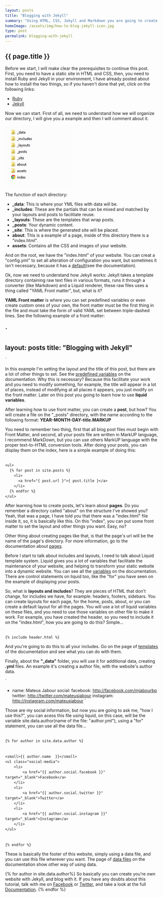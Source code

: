 ```yaml
---
layout: posts
title: "Blogging with Jekyll"
summary: "Using HTML, CSS, Jekyll and Markdown you are going to create your own website, but not a totally static website, with the help of Jekyll this is possible, because Jekyll is a blog-aware, static site generator."
homeImage: /assets/img/how-to-blog-jekyll-icon.jpg
type: post
permalink: blogging-with-jekyll
---
```


<h2 class="post__text-title">{{ page.title }}</h2>

Before we start, I will make clear the prerequisites to continue this post. First, you need to have a static site in HTML and CSS, then, you need to install 
Ruby and Jekyll in your environment, I have already posted about how to install the two things, so if you haven't done that yet, click on the following links: 

-   <a href="/installing-ruby-on-windows" target="_blank">Ruby</a> 
-   <a href="/installing-jekyll-on-windows/" target="_blank">Jekyll</a>

Now we can start. First of all, we need to understand how we will organize our directory, I will give you a example and then I will comment about it.

<img src="/assets/img/jekyll-structure.png" class="img-shadow" alt="image with the directory structure" width="224" height="201">

The function of each directory:

-   **_data**: This is where your YML files with data will be.
-   **_includes**: These are the partials that can be mixed and matched by your layouts and posts to facilitate reuse.
-   **_layouts**: These are the templates that wrap posts.
-   **_posts**: Your dynamic content.
-   **_site**: This is where the generated site will be placed.
-   **about**: This is a example of a page, inside of this directory there is a "index.html".
-   **assets**: Contains all the CSS and images of your website.

And on the root, we have the "index.html" of your website. You can creat a "config.yml" to set all alteration of configuration you want, but sometimes it isn't necessary, because it has a <a href="http://jekyllrb.com/docs/configuration/" target="_blank">default</a>(see the documentation).

Ok, now we need to understand how Jekyll works: Jekyll takes a template directory containing raw text files in various formats, runs it through a converter (like Markdown) and a Liquid renderer, these raw files uses a thing called "YAML Front matter", but, what is it?

**YAML Front matter** is where you can set predefined variables or even create custom ones of your own, the front matter must be the first thing in the file and must take the form of valid YAML set between triple-dashed lines. See the following example of a front matter:

`
 ---
 layout: posts
 title: "Blogging with Jekyll"
 ---
`

In this example I'm setting the layout and the title of this post, but there are a lot of other things to set. See the <a href="http://jekyllrb.com/docs/frontmatter/" target="_blank">predefined variables</a> on the documentation. Why this is necessary? Because this facilitate your work and you need to modify something, for example, the title will appear in a lot of places, instead of modifying at all places it appears, you just modify on the front matter. Later on this post you going to learn how to use **liquid variables**.

After learning how to use front matter, you can create a **post**, but how? You will create a file on the "_posts" directory, with the name according to the following format: **YEAR-MONTH-DAY-title.MARKUP**

You need to remember two thing, first that all blog post files must begin with Front Matter, and second, all your posts file are written in MarkUP language, I recommend MarkDown, but you can use others MarkUP language with the proper text-to-HTML conversion tools. After doing your posts, you can display them on the index, here is a simple example of doing this: 



<code>
&lt;ul&gt;
  &#123;&#37; for post in site.posts &#37;&#125;
    &lt;li&gt;
      &lt;a href="&#123; post.url &#125;"&gt;&#123; post.title &#125;&lt;/a&gt;
    &lt;/li&gt;
  &#123;&#37; endfor &#37;&#125;
&lt;/ul&gt;
</code>

After learning how to create posts, let's learn about **pages**. Do you remember a directory called "about" on the structure I've showed you? Yeah, that was a page, I have told you that there was a "index.html" file inside it, so, it is basically like this. On this "index", you can put some front matter to set the layout and other things you want. Easy, no?

Other thing about creating pages like that, is that the page's url will be the name of the page's directory. For more information, go to the documentation about <a href="http://jekyllrb.com/docs/pages/" target="_blank">pages</a>.

Before I start to talk about includes and layouts, I need to talk about Liquid template system. Liquid gives you a lot of variables that facilitate the maintenance of your website, and helping to transform your static website into a dynamic website. You can see all the <a href="http://jekyllrb.com/docs/variables/" target="_blank">variables</a> on the documentation. There are control statements on liquid too, like the "for" you have seen on the example of displaying your posts.

So, what is **layouts and includes**? They are pieces of HTML that don't change, for includes we have, for example: headers, footers, sidebars. You can create layouts for each page, for the home, posts, about, or you can create a default layout for all the pages. You will use a lot of liquid variables on these files, and you need to use those variables on other file to make it work. For example, you have created the header, so you need to include it on the "index.html", how you are going to do this? Simple...

<code>
&#123;&#37; include header.html &#37;&#125;
</code>

And you're going to do this to all your includes. Go on the page of <a href="http://jekyllrb.com/docs/templates/" target="_blank">templates</a> of the documentation and see what you can do with them.

Finally, about the **"_data"** folder, you will use it for additional data, creating **.yml** files. An example it's creating a author file, with the website's author data.

`
- name: Mateus Jabour
    social:
        facebook: http://facebook.com/mjabourbp
        twitter: http://twitter.com/mateusjabour
        instagram: http://instagram.com/mateusjabour
`

Those are my social information, but now you are going to ask me, "how I use this?", you can acess this file using liquid, on this case, will be the variable site.data.author(name of the file: "author.yml"), using a "for" statement, you can use all the data file...

<code>
&#123;&#37; for author in site.data.author &#37;&#125;
<br>
&lt;small&gt;&#123;&#123; author.name  &#125;&#125;&lt;/small&gt;
&lt;ul class="social-media">
    &lt;li&gt;
        &lt;a href="&#123;&#123; author.social.facebook &#125;&#125;" target="_blank"&gt;Facebook&lt;/a&gt;
    &lt;/li&gt;
    &lt;li&gt;
        &lt;a href="&#123;&#123; author.social.twitter &#125;&#125;" target="_blank"&gt;Twitter&lt;/a&gt;
    &lt;/li&gt;
    &lt;li&gt;
        &lt;a href="&#123;&#123; author.social.instagram &#125;&#125;" target="_blank"&gt;Instagram&lt;/a&gt;
    &lt;/li&gt;
&lt;/ul&gt;
<br>
&#123;&#37; endfor &#37;&#125;
</code>

These is basically the footer of this website, simply using a data file, and you can use this file wherever you want. The page of <a href="http://jekyllrb.com/docs/datafiles/" target="_blank">data files</a> on the documentation show other way of using data.

{% for author in site.data.author%}
So basically you can create you're own website with Jekyll, and blog with it. If you have any doubts about this tutorial, talk with me on <a href="{{ author.social.facebook }}" target="_blank">Facebook</a> or <a href="{{ author.social.twitter }}" target="_blank">Twitter</a>, and take a look at the full <a href="http://jekyllrb.com/docs/home/">Documentation</a>.
{% endfor %}